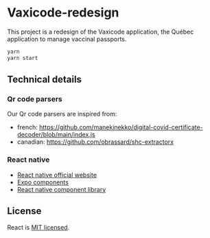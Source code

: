 # Vaxicode-redesign

This project is a redesign of the Vaxicode application, the Québec application to manage vaccinal passports.

```bash
yarn
yarn start

```

## Technical details

### Qr code parsers

Our Qr code parsers are inspired from:

- french: https://github.com/manekinekko/digital-covid-certificate-decoder/blob/main/index.js
- canadian: https://github.com/obrassard/shc-extractorx

### React native

- [React native official website](https://reactnative.dev/docs/components-and-apis)
- [Expo components](https://docs.expo.dev/versions/latest/)
- [React native component library](https://reactnativeelements.com/docs/icon/)

## License 

React is [MIT licensed](./LICENSE).

